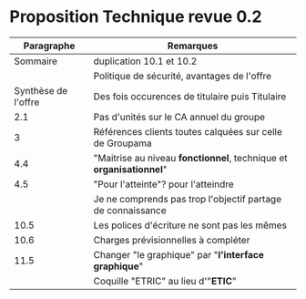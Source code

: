 # Proposition Technique revue 0.2

|Paragraphe|Remarques|
|---|---|
|Sommaire|duplication 10.1 et 10.2|
||Politique de sécurité, avantages de l'offre|
|Synthèse de l'offre| Des fois occurences de titulaire puis Titulaire|
|2.1|Pas d'unités sur le CA annuel du groupe|
|3|Références clients toutes calquées sur celle de Groupama|
|4.4| "Maitrise au niveau **fonctionnel**, technique et **organisationnel**"|
|4.5| "Pour l'atteinte"? pour l'atteindre|
|| Je ne comprends pas trop l'objectif partage de connaissance|
|10.5| Les polices d'écriture ne sont pas les mêmes|
|10.6| Charges prévisionnelles à compléter|
|11.5| Changer "le graphique" par "**l'interface graphique**"|
||Coquille "ETRIC" au lieu d'"**ETIC**"|
